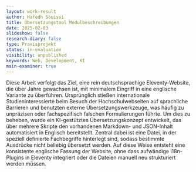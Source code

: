 ```yaml
---
layout: work-result
author: Hafedh Souissi
title: Übersetzungstool Modulbeschreibungen
date: 2025-02-03
slideshow: false
research-diary: false
type: Praxisprojekt
status: in-evaluation
visibility: unpublished
keywords: Web, Development, KI
main-examiner: true
---
```

Diese Arbeit verfolgt das Ziel, eine rein deutschsprachige Eleventy-Website, die über Jahre gewachsen ist, mit minimalem Eingriff in eine englische Variante zu überführen. Ursprünglich stießen internationale Studieninteressierte beim Besuch der Hochschulwebseiten auf sprachliche Barrieren und benutzten externe Übersetzungswerkzeuge, was häufig zu unpräzisen oder fachspezifisch falschen Formulierungen führte. Um dies zu beheben, wurde ein KI-gestütztes Übersetzungskonzept entwickelt, das über mehrere Skripte den vorhandenen Markdown- und JSON-Inhalt automatisiert in Englisch bereitstellt. Zentral dabei ist eine Datei, in der speziell definierte Fachbegriffe hinterlegt sind, sodass bestimmte Ausdrücke nicht beliebig übersetzt werden. Auf diese Weise entsteht eine konsistente englische Fassung der Website, ohne dass aufwändige i18n-Plugins in Eleventy integriert oder die Dateien manuell neu strukturiert werden müssen.
